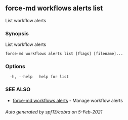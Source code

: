 ## force-md workflows alerts list

List workflow alerts

### Synopsis

List workflow alerts

```
force-md workflows alerts list [flags] [filename]...
```

### Options

```
  -h, --help   help for list
```

### SEE ALSO

* [force-md workflows alerts](force-md_workflows_alerts.md)	 - Manage workflow alerts

###### Auto generated by spf13/cobra on 5-Feb-2021
